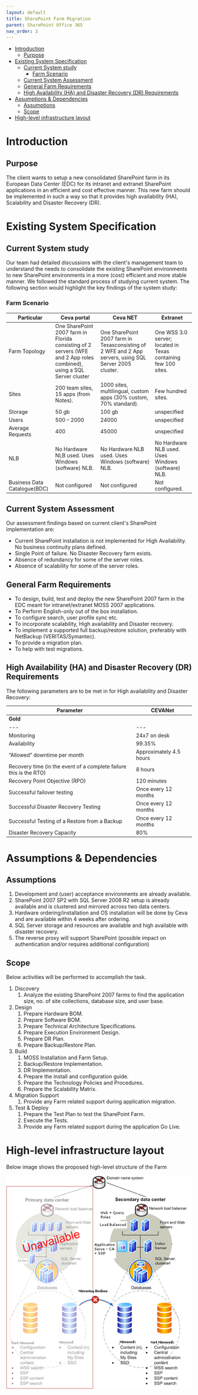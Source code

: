 ```yaml
---
layout: default
title: SharePoint Farm Migration
parent: SharePoint Office 365
nav_order: 3
---
```


- [Introduction](#introduction)
  - [Purpose](#purpose)
- [Existing System Specification](#existing-system-specification)
  - [Current System study](#current-system-study)
    - [Farm Scenario](#farm-scenario)
  - [Current System Assessment](#current-system-assessment)
  - [General Farm Requirements](#general-farm-requirements)
  - [High Availability (HA) and Disaster Recovery (DR) Requirements](#high-availability-ha-and-disaster-recovery-dr-requirements)
- [Assumptions \& Dependencies](#assumptions--dependencies)
  - [Assumptions](#assumptions)
  - [Scope](#scope)
- [High-level infrastructure layout](#high-level-infrastructure-layout)

# Introduction

## Purpose

The client wants to setup a new consolidated SharePoint farm in its European Data Center (EDC) for its intranet and extranet SharePoint applications in an efficient and cost effective manner. This new farm should be implemented in such a way so that it provides high availability (HA), Scalability and Disaster Recovery (DR).

# Existing System Specification

## Current System study

Our team had detailed discussions with the client's management team to understand the needs to consolidate the existing SharePoint environments to new SharePoint environments in a more (cost) efficient and more stable manner. We followed the standard process of studying current system. The following section would highlight the key findings of the system study:

### Farm Scenario

| &nbsp;Particular | Ceva portal | Ceva NET | Extranet |
| --- | --- | --- | --- |
| Farm Topology | One SharePoint 2007 farm in Florida consisting of 2 servers  (WFE and 2 App roles combined),  using a SQL Server cluster | One SharePoint 2007 farm in Texasconsisting of 2 WFE and 2 App servers, using SQL Server 2005 cluster. | One WSS 3.0 server;  located in Texas  containing few 100 sites. |
| Sites | 200 team sites, 15 apps (from Notes). | 1000 sites, multilingual,  custom apps (30% custom, 70% standard). | Few hundred sites. |
| Storage | 50 gb | 100 gb | unspecified |
| Users | 500 – 2000 | 24000 | unspecified |
| Average Requests | 400 | 45000 | unspecified |
| NLB | No Hardware NLB used. Uses Windows (software) NLB. | No Hardware NLB used. Uses Windows (software) NLB. | No Hardware NLB used. Uses Windows (software) NLB. |
| Business Data Catalogue(BDC) | Not configured | Not configured | Not configured. |

## Current System Assessment

Our assessment findings based on current client's SharePoint implementation are:

- Current SharePoint installation is not implemented for High Availability. No business continuity plans defined.
- Single Point of failure. No Disaster Recovery farm exists.
- Absence of redundancy for some of the server roles.
- Absence of scalability for some of the server roles.

## General Farm Requirements

- To design, build, test and deploy the new SharePoint 2007 farm in the EDC meant for intranet/extranet MOSS 2007 applications.
- To Perform English-only out of the box installation.
- To configure search, user profile sync etc.
- To incorporate scalability, High availability and Disaster recovery.
- To implement a supported full backup/restore solution, preferably with NetBackup (VERITAS/Symantec).
- To provide a migration plan.
- To help with test migrations.

## High Availability (HA) and Disaster Recovery (DR) Requirements

The following parameters are to be met in for High availability and Disaster Recovery:

| **Parameter** | **CEVANet** |
| --- | --- |
| **Gold** |
| --- | --- |
| Monitoring | 24x7 on desk |
| Availability | 99.35% |
| “Allowed” downtime per month | Approximately 4.5 hours |
| Recovery time (in the event of a complete failure this is the RTO) | 8 hours |
| Recovery Point Objective (RPO) | 120 minutes |
| Successful failover testing | Once every 12 months |
| Successful Disaster Recovery Testing | Once every 12 months |
| Successful Testing of a Restore from a Backup | Once every 12 months |
| Disaster Recovery Capacity | 80% |

# Assumptions & Dependencies

## Assumptions

1. Development and (user) acceptance environments are already available.
2. SharePoint 2007 SP2 with SQL Server 2008 R2 setup is already available and is clustered and mirrored across two data centers.
3. Hardware ordering/installation and OS installation will be done by Ceva and are available within 4 weeks after ordering.
4. SQL Server storage and resources are available and high available with disaster recovery.
5. The reverse proxy will support SharePoint (possible impact on authentication and/or requires additional configuration)

## Scope

Below activities will be performed to accomplish the task.

1. Discovery
    1. Analyze the existing SharePoint 2007 farms to find the application size, no. of site collections, database size, and user base.
2. Design
    1. Prepare Hardware BOM.
    2. Prepare Software BOM.
    3. Prepare Technical Architecture Specifications.
    4. Prepare Execution Environment Design.
    5. Prepare DR Plan.
    6. Prepare Backup/Restore Plan.
3. Build
    1. MOSS Installation and Farm Setup.
    2. Backup/Restore Implementation.
    3. DR Implementation.
    4. Prepare the install and configuration guide.
    5. Prepare the Technology Policies and Procedures.
    6. Prepare the Scalability Matrix.
4. Migration Support
    1. Provide any Farm related support during application migration.
5. Test & Deploy
    1. Prepare the Test Plan to test the SharePoint Farm.
    2. Execute the Tests.
    3. Provide any Farm related support during the application Go Live.

# High-level infrastructure layout

Below image shows the proposed high-level structure of the Farm

![alt text](image-3.png)